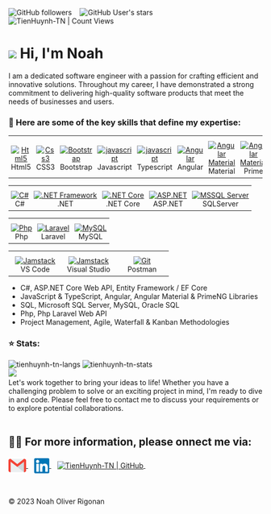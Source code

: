 <img alt="GitHub followers" src="https://img.shields.io/github/followers/tienhuynh-tn?style=social"> &nbsp;&nbsp; <img alt="GitHub User's stars" src="https://img.shields.io/github/stars/tienhuynh-tn?style=social"> &nbsp;&nbsp; <img alt="TienHuynh-TN | Count Views" src="https://enemo786q3svfle.m.pipedream.net" />

# <img src="https://raw.githubusercontent.com/nixin72/nixin72/master/wave.gif" width="35px"></img> Hi, I'm Noah
I am a dedicated software engineer with a passion for crafting efficient and innovative solutions. Throughout my career, I have demonstrated a strong commitment to delivering high-quality software products that meet the needs of businesses and users.

### 🚀 Here are some of the key skills that define my expertise:
<table>
    <tr>
        <td align="center" style="padding: 10px 5px 5px 5px;">
            <a href="#html5">
                <img src="https://seeklogo.com/images/H/html5-without-wordmark-color-logo-14D252D878-seeklogo.com.png"
                    height="50" alt="Html5" />
            </a>
            <br>Html5
        </td>
        <td align="center" style="padding: 10px 5px 5px 5px;">
            <a href="#css3">
                <img src="https://seeklogo.com/images/C/css-3-logo-023C1A7171-seeklogo.com.png" height="50"
                    alt="Css3" />
            </a>
            <br>CSS3
        </td>
        <td align="center" style="padding: 10px 5px 5px 5px;">
            <a href="#bootstrap">
                <img src="https://seeklogo.com/images/B/bootstrap-logo-3C30FB2A16-seeklogo.com.png" height="50"
                    alt="Bootstrap" />
            </a>
            <br>Bootstrap
        </td>
        <td align="center" style="padding: 10px 5px 5px 5px;">
            <a href="#js">
                <img src="https://seeklogo.com/images/J/javascript-js-logo-2949701702-seeklogo.com.png" height="50"
                    alt="javascript" />
            </a>
            <br>Javascript
        </td>
        <td align="center" style="padding: 10px 5px 5px 5px;">
            <a href="#js">
                <img src="https://seeklogo.com/images/T/typescript-logo-B29A3F462D-seeklogo.com.png" height="50"
                    alt="javascript" />
            </a>
            <br>Typescript
        </td>
        <td align="center" style="padding: 10px 5px 5px 5px;">
            <a href="#angular">
                <img src="https://seeklogo.com/images/A/angular-logo-B76B1CDE98-seeklogo.com.png" height="50"
                    alt="Angular" />
            </a>
            <br>Angular
        </td>
        <td align="center" style="padding: 10px 5px 5px 5px;">
            <a href="#angular-material">
                <img src="https://material.angular.io/assets/img/angular-material-logo.svg" height="50"
                    alt="Angular Material" />
            </a>
            <br>Material
        </td>
        <td align="center" style="padding: 10px 5px 5px 5px;">
            <a href="#prime">
                <img src="https://i0.wp.com/www.primefaces.org/wp-content/uploads/2018/05/primeng-logo.png?ssl=1"
                    height="50" alt="Angular Material" />
            </a>
            <br>Prime
        </td>
    </tr>
</table>
<table>
    <tr>
        <td align="center" style="padding: 10px 5px 5px 5px;">
            <a href="#C#">
                <img src="https://seeklogo.com/images/C/c-sharp-c-logo-02F17714BA-seeklogo.com.png" height="50"
                    alt="C#" />
            </a>
            <br>C#
        </td>
        <td align="center" style="padding: 10px 5px 5px 5px;">
            <a href="#dotNET">
                <img src="https://seeklogo.com/images/M/microsoft-net-framework-logo-B9BA1A3DA1-seeklogo.com.png"
                    height="50" alt=".NET Framework" />
            </a>
            <br>.NET
        </td>
        <td align="center" style="padding: 10px 5px 5px 5px;">
            <a href="#netcore">
                <img src="https://seeklogo.com/images/1/net-core-logo-E82CE4F701-seeklogo.com.png" height="50"
                    alt=".NET Core" />
            </a>
            <br>.NET Core
        </td>
        <td align="center" style="padding: 10px 5px 5px 5px;">
            <a href="#ASPNET">
                <img src="https://www.w2solution.co.jp/wp-content/uploads/2023/01/asp.net_.logo_-e1674006912485.png"
                    height="50" alt="ASP.NET" />
            </a>
            <br>ASP.NET
        </td>
        <td align="center" style="padding: 10px 5px 5px 5px;">
            <a href="#MSSQLServer">
                <img src="https://seeklogo.com/images/M/microsoft-sql-server-logo-96AF49E2B3-seeklogo.com.png"
                    height="50" alt="MSSQL Server" />
            </a>
            <br>SQLServer
        </td>
    </tr>
</table>
<table>
    <tr>
        <td align="center" style="padding: 10px 5px 5px 5px;">
            <a href="#php">
                <img src="https://seeklogo.com/images/P/PHP-logo-0B2FDC4529-seeklogo.com.png" height="50"
                    alt="Php" />
            </a>
            <br>Php
        </td>
        <td align="center" style="padding: 10px 5px 5px 5px;">
            <a href="#laravel">
                <img src="https://seeklogo.com/images/L/laravel-logo-41EC1D4C3F-seeklogo.com.png" height="50"
                    alt="Laravel" />
            </a>
            <br>Laravel
        </td>
        <td align="center" style="padding: 10px 5px 5px 5px;">
            <a href="#mysql">
                <img src="https://seeklogo.com/images/M/MySQL-logo-F6FF285A58-seeklogo.com.png" height="50"
                    alt="MySQL" />
            </a>
            <br>MySQL
        </td>
    </tr>
</table>
<table>
    <tr>
        <td align="center" style="padding: 10px 5px 5px 5px;" width="96">
            <a href="#vscode">
                <img src="https://seeklogo.com/images/V/visual-studio-code-logo-284BC24C39-seeklogo.com.png"
                    height="50" alt="Jamstack" />
            </a>
            <br>VS Code
        </td>
        <td align="center" style="padding: 10px 5px 5px 5px;" width="96">
            <a href="#vscode">
                <img src="https://seeklogo.com/images/V/visual-studio-logo-14F95CF819-seeklogo.com.png" height="50"
                    alt="Jamstack" />
            </a>
            <br>Visual Studio
        </td>
        <td align="center" style="padding: 10px 5px 5px 5px;" width="96">
            <a href="#postman">
                <img src="https://www.vectorlogo.zone/logos/getpostman/getpostman-icon.svg" height="50" alt="Git" />
            </a>
            <br>Postman
        </td>
    </tr>
</table>

- C#, ASP.NET Core Web API, Entity Framework / EF Core
- JavaScript & TypeScript, Angular, Angular Material & PrimeNG Libraries
- SQL, Microsoft SQL Server, MySQL, Oracle SQL
- Php, Php Laravel Web API
- Project Management, Agile, Waterfall & Kanban Methodologies

### ⭐ Stats:
<div>
<img height="150em" src="https://github-readme-stats.vercel.app/api/top-langs/?username=oliverrigonan&layout=compact&show_icon=true&theme=algolia" alt="tienhuynh-tn-langs"/>
<img height="150em" src="https://github-readme-stats.vercel.app/api/?username=oliverrigonan&layout=compact&show_icon=true&theme=algolia" alt="tienhuynh-tn-stats"/>
</div>
<div>
  <img src="http://github-readme-streak-stats.herokuapp.com?user=oliverrigonan&theme=algolia&background=0d1117&hide_border=true" />
</div>

<div>
Let's work together to bring your ideas to life! Whether you have a challenging problem to solve or an exciting project in mind, I'm ready to dive in and code. Please feel free to contact me to discuss your requirements or to explore potential collaborations.
</div>

<br />

## 🤝🏻 For more information, please onnect me via:
<p>
  <a href="mailto:oliverrigonan@gmail.com" >
    <img align="center" alt="Noah Oliver Rigonan | Gmail" width="35px" src="https://github.com/SatYu26/SatYu26/blob/master/Assets/Gmail.svg" />
  </a> &nbsp;&nbsp; 
  <a href="https://www.linkedin.com/in/noaholiverrigonan" target="_blank">
    <img align="center" alt="Noah Oliver Rigonan | Linkedin" width="30px" src="https://github.com/SatYu26/SatYu26/blob/master/Assets/Linkedin.svg" />
  </a> &nbsp;&nbsp;
  <a href="https://profile-summary-for-github.herokuapp.com/user/oliverrigonan" target="_blank">
    <img align="center" alt="TienHuynh-TN | GitHub" width="32px" src="https://upload.wikimedia.org/wikipedia/commons/thumb/a/ae/Github-desktop-logo-symbol.svg/1024px-Github-desktop-logo-symbol.svg.png" />
  </a> &nbsp;&nbsp;
<p> 

<br />

<div>
  &copy; 2023 Noah Oliver Rigonan
</div>


<!--
**oliverrigonan/oliverrigonan** is a ✨ _special_ ✨ repository because its `README.md` (this file) appears on your GitHub profile.

Here are some ideas to get you started:

- 🔭 I’m currently working on ...
- 🌱 I’m currently learning ...
- 👯 I’m looking to collaborate on ...
- 🤔 I’m looking for help with ...
- 💬 Ask me about ...
- 📫 How to reach me: ...
- 😄 Pronouns: ...
- ⚡ Fun fact: ...
-->
